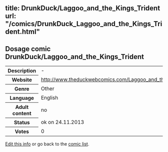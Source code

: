 title: DrunkDuck/Laggoo_and_the_Kings_Trident
url: "/comics/DrunkDuck_Laggoo_and_the_Kings_Trident.html"
---
Dosage comic DrunkDuck/Laggoo_and_the_Kings_Trident
-----------------------------------------

<p id="msg"></p>
<script type="text/javascript">
if (window.location.search === '?edit_info_mail=sent_ok') {
  var elem = document.getElementById("msg");
  elem.innerHTML = 'Edited information sucessfully sent for review, which is usually done daily. Thanks!';
  elem.className = 'ok';
}
</script>
<table class="comicinfo">
<tr>
<th>Description</th><td>-</td>
</tr>
<tr>
<th>Website</th><td><a href="http://www.theduckwebcomics.com/Laggoo_and_the_Kings_Trident/">http://www.theduckwebcomics.com/Laggoo_and_the_Kings_Trident/</a></td>
</tr>
<tr>
<th>Genre</th><td>Other</td>
</tr>
<tr>
<th>Language</th><td>English</td>
</tr>
<tr>
<th>Adult content</th><td>no</td>
</tr>
<tr>
<th>Status</th><td>ok on 24.11.2013</td>
</tr>
<tr>
<th>Votes</th><td>0</td>
</tr>
</table>

[Edit this info](DrunkDuck_Laggoo_and_the_Kings_Trident_edit.html) or go back to the [comic list](../comic-index.html).
